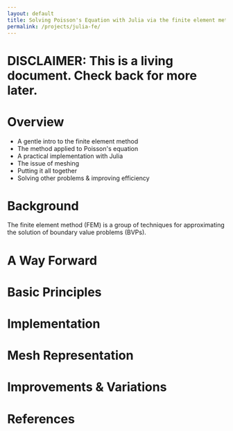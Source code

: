 ```yaml
---
layout: default
title: Solving Poisson's Equation with Julia via the finite element method
permalink: /projects/julia-fe/
---
```


DISCLAIMER: This is a living document.  Check back for more later.
==================================================================

Overview
========
* A gentle intro to the finite element method
* The method applied to Poisson's equation
* A practical implementation with Julia
* The issue of meshing
* Putting it all together
* Solving other problems & improving efficiency

Background
==========
The finite element method (FEM) is a group of techniques for approximating
the solution of boundary value problems (BVPs).  


A Way Forward
=============


Basic Principles
================


Implementation
==============


Mesh Representation
===================


Improvements & Variations
=========================


References
==========
